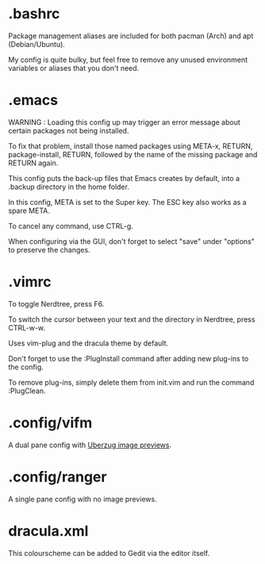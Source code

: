 # .bashrc

Package management aliases are included for both pacman (Arch) and apt (Debian/Ubuntu).

My config is quite bulky, but feel free to remove any unused environment variables or aliases that you don't need.

# .emacs

WARNING : Loading this config up may trigger an error message about certain packages not being installed.

To fix that problem, install those named packages using META-x, RETURN, package-install, RETURN, followed by the name of the missing package and RETURN again.

This config puts the back-up files that Emacs creates by default, into a .backup directory in the home folder.

In this config, META is set to the Super key. The ESC key also works as a spare META.

To cancel any command, use CTRL-g.

When configuring via the GUI, don't forget to select "save" under "options" to preserve the changes.

# .vimrc

To toggle Nerdtree, press F6.

To switch the cursor between your text and the directory in Nerdtree, press CTRL-w-w.

Uses vim-plug and the dracula theme by default.

Don't forget to use the :PlugInstall command after adding new plug-ins to the config.

To remove plug-ins, simply delete them from init.vim and run the command :PlugClean.

# .config/vifm

A dual pane config with [Uberzug image previews](https://github.com/cirala/vifmimg).

# .config/ranger

A single pane config with no image previews.

# dracula.xml

This colourscheme can be added to Gedit via the editor itself.
